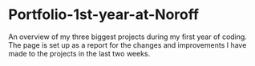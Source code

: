 # Portfolio-1st-year-at-Noroff
An overview of my three biggest projects during my first year of coding. The page is set up as a report for the changes and improvements I have made to the projects in the last two weeks.
